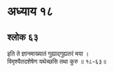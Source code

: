 # अध्याय १८

## श्लोक ६३

इति ते ज्ञानमाख्यातं गुह्याद्गुह्यतरं मया ।<br>विमृश्यैतदशेषेण यथेच्छसि तथा कुरु ॥ १८-६३॥<br><br>

